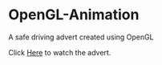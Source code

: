 # OpenGL-Animation
A safe driving advert created using OpenGL

Click <a href="https://www.youtube.com/watch?v=sqZ2KI4GrWU" target="_blank">Here</a> to watch the advert.
